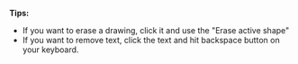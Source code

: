 **Tips:**
* If you want to erase a drawing, click it and use the "Erase active shape"
* If you want to remove text, click the text and hit backspace button on your keyboard.

